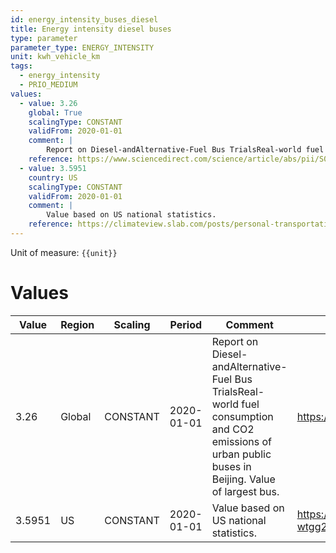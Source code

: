 ```yaml
---
id: energy_intensity_buses_diesel
title: Energy intensity diesel buses
type: parameter
parameter_type: ENERGY_INTENSITY
unit: kwh_vehicle_km
tags:
  - energy_intensity
  - PRIO_MEDIUM
values:
  - value: 3.26
    global: True
    scalingType: CONSTANT
    validFrom: 2020-01-01
    comment: |
        Report on Diesel-andAlternative-Fuel Bus TrialsReal-world fuel consumption and CO2 emissions of urban public buses in Beijing. Value of largest bus.
    reference: https://www.sciencedirect.com/science/article/abs/pii/S0306261913007642
  - value: 3.5951
    country: US
    scalingType: CONSTANT
    validFrom: 2020-01-01
    comment: |
        Value based on US national statistics.
    reference: https://climateview.slab.com/posts/personal-transportation-wtgg2hlu#hzp8v-table-6-energy-intensities-personal-transport
---
```



Unit of measure: `{{unit}}`


# Values


| Value | Region | Scaling | Period | Comment | Reference |
|-------|--------|---------|--------|---------|-----------|
| 3.26 | Global | CONSTANT | 2020-01-01 | Report on Diesel-andAlternative-Fuel Bus TrialsReal-world fuel consumption and CO2 emissions of urban public buses in Beijing. Value of largest bus. | https://www.sciencedirect.com/science/article/abs/pii/S0306261913007642 |
| 3.5951 | US | CONSTANT | 2020-01-01 | Value based on US national statistics. | https://climateview.slab.com/posts/personal-transportation-wtgg2hlu#hzp8v-table-6-energy-intensities-personal-transport |


